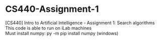 # CS440-Assignment-1
[CS440] Intro to Artificial Intelligence - Assignment 1: Search algorithms\
This code is able to run on iLab machines\
Must install numpy: py -m pip install numpy (windows)
